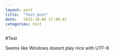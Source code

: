 ```yaml
---
layout: post
title:  "Test post"
date:   2015-10-06 17:48:42
categories: test
---
```


#Test

Seems like Windows doesnt play nice with UTF-8

